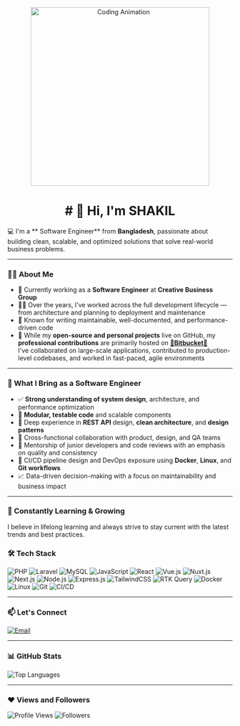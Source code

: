 <p align="center">
  <img src="https://media.giphy.com/media/qgQUggAC3Pfv687qPC/giphy.gif" alt="Coding Animation" width="400"/>
</p>

<h1 align="center">
  # 👋 Hi, I'm SHAKIL
</h1>

💻 I'm a ** Software Engineer** from **Bangladesh**, passionate about building clean, scalable, and optimized solutions that solve real-world business problems.

---

### 🙋‍♂️ About Me

- 🔭 Currently working as a **Software Engineer** at **Creative Business Group**
- 👨‍💻 Over the years, I’ve worked across the full development lifecycle — from architecture and planning to deployment and maintenance
- 🧠 Known for writing maintainable, well-documented, and performance-driven code
- 🚀 While my **open-source and personal projects** live on GitHub, my **professional contributions** are primarily hosted on **[🚀Bitbucket🚀](https://bitbucket.org/)**  
  I've collaborated on large-scale applications, contributed to production-level codebases, and worked in fast-paced, agile environments

---

### 💼 What I Bring as a Software Engineer

- ✅ **Strong understanding of system design**, architecture, and performance optimization
- 🧩 **Modular, testable code** and scalable components
- 🧪 Deep experience in **REST API** design, **clean architecture**, and **design patterns**
- 🤝 Cross-functional collaboration with product, design, and QA teams
- 🧭 Mentorship of junior developers and code reviews with an emphasis on quality and consistency
- 🔁 CI/CD pipeline design and DevOps exposure using **Docker**, **Linux**, and **Git workflows**
- 📈 Data-driven decision-making with a focus on maintainability and business impact

---
### 🌱 Constantly Learning & Growing

I believe in lifelong learning and always strive to stay current with the latest trends and best practices.  

### 🛠️ Tech Stack

![PHP](https://img.shields.io/badge/PHP-777BB4?style=for-the-badge&logo=php&logoColor=white)
![Laravel](https://img.shields.io/badge/Laravel-F72C1F?style=for-the-badge&logo=laravel&logoColor=white)
![MySQL](https://img.shields.io/badge/MySQL-00758F?style=for-the-badge&logo=mysql&logoColor=white)
![JavaScript](https://img.shields.io/badge/JavaScript-F7E018?style=for-the-badge&logo=javascript&logoColor=black)
![React](https://img.shields.io/badge/React-20232A?style=for-the-badge&logo=react&logoColor=61DAFB)
![Vue.js](https://img.shields.io/badge/Vue.js-42B883?style=for-the-badge&logo=vue.js&logoColor=white)
![Nuxt.js](https://img.shields.io/badge/Nuxt.js-00C58E?style=for-the-badge&logo=nuxt.js&logoColor=white)
![Next.js](https://img.shields.io/badge/Next.js-000000?style=for-the-badge&logo=next.js&logoColor=white)
![Node.js](https://img.shields.io/badge/Node.js-339933?style=for-the-badge&logo=nodedotjs&logoColor=white)
![Express.js](https://img.shields.io/badge/Express.js-000000?style=for-the-badge&logo=express&logoColor=white)
![TailwindCSS](https://img.shields.io/badge/TailwindCSS-06B6D4?style=for-the-badge&logo=tailwindcss&logoColor=white)
![RTK Query](https://img.shields.io/badge/RTK_Query-764ABC?style=for-the-badge&logo=redux&logoColor=white)
![Docker](https://img.shields.io/badge/Docker-2496ED?style=for-the-badge&logo=docker&logoColor=white)
![Linux](https://img.shields.io/badge/Linux-FCC624?style=for-the-badge&logo=linux&logoColor=black)
![Git](https://img.shields.io/badge/Git-F05032?style=for-the-badge&logo=git&logoColor=white)
![CI/CD](https://img.shields.io/badge/CI%2FCD-blue?style=for-the-badge)


---

### 📫 Let's Connect

[![Email](https://img.shields.io/badge/Gmail-D14836?style=for-the-badge&logo=gmail&logoColor=white)](mailto:shakil.mit.bd@gmail.com)

---

### 📊 GitHub Stats
![Top Languages](https://github-readme-stats.vercel.app/api/top-langs/?username=shakilmahammud&layout=compact&theme=radical&hide_border=true)

---

### ❤️ Views and Followers

![Profile Views](https://komarev.com/ghpvc/?username=shakilmahammud&style=flat-square)
![Followers](https://img.shields.io/github/followers/shakilmahammud?label=Follow&style=social)
